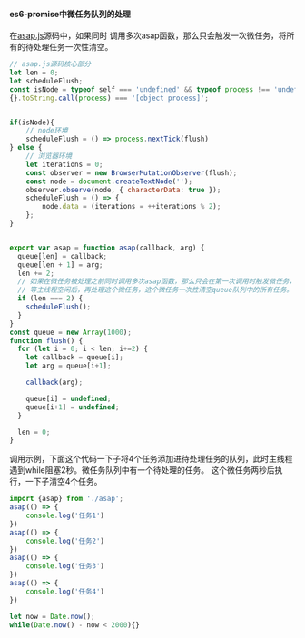 #### es6-promise中微任务队列的处理
在[asap.js](https://github.com/stefanpenner/es6-promise/blob/master/lib/es6-promise/asap.js)源码中，如果同时
调用多次asap函数，那么只会触发一次微任务，将所有的待处理任务一次性清空。
```js
// asap.js源码核心部分
let len = 0;
let scheduleFlush;
const isNode = typeof self === 'undefined' && typeof process !== 'undefined' && 
{}.toString.call(process) === '[object process]';


if(isNode){
    // node环境
    scheduleFlush = () => process.nextTick(flush)
} else {
    // 浏览器环境
    let iterations = 0;
    const observer = new BrowserMutationObserver(flush);
    const node = document.createTextNode('');
    observer.observe(node, { characterData: true });
    scheduleFlush = () => {
        node.data = (iterations = ++iterations % 2);
    };
}


export var asap = function asap(callback, arg) {
  queue[len] = callback;
  queue[len + 1] = arg;
  len += 2;
  // 如果在微任务被处理之前同时调用多次asap函数，那么只会在第一次调用时触发微任务，
  // 等主线程空闲后，再处理这个微任务，这个微任务一次性清空queue队列中的所有任务。
  if (len === 2) {
    scheduleFlush();
  }
}
const queue = new Array(1000);
function flush() {
  for (let i = 0; i < len; i+=2) {
    let callback = queue[i];
    let arg = queue[i+1];

    callback(arg);

    queue[i] = undefined;
    queue[i+1] = undefined;
  }

  len = 0;
}
```
调用示例，下面这个代码一下子将4个任务添加进待处理任务的队列，此时主线程遇到while阻塞2秒。微任务队列中有一个待处理的任务。
这个微任务两秒后执行，一下子清空4个任务。
```js
import {asap} from './asap';
asap(() => {
    console.log('任务1')
})
asap(() => {
    console.log('任务2')
})
asap(() => {
    console.log('任务3')
})
asap(() => {
    console.log('任务4')
})

let now = Date.now();
while(Date.now() - now < 2000){}
```
